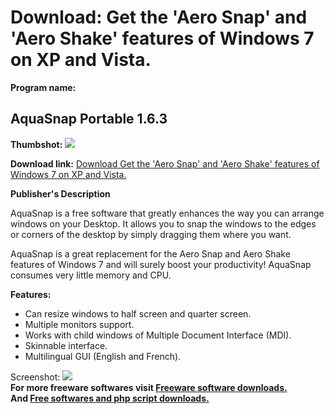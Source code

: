 # Download: Get the 'Aero Snap' and 'Aero Shake' features of Windows 7 on XP and Vista.

**Program name:**

## AquaSnap Portable 1.6.3

  
**Thumbshot:** ![](http://www.freewarefiles.com/screenshot/aquasnap_md.jpg)   
  
**Download link:** [Download Get the 'Aero Snap' and 'Aero Shake' features of Windows 7 on XP and Vista.](http://freesoftwares.boysofts.com/AquaSnap-Portable_program_60377.html)  
  


**Publisher's Description**  
  


AquaSnap is a free software that greatly enhances the way you can arrange windows on your Desktop. It allows you to snap the windows to the edges or corners of the desktop by simply dragging them where you want. 

AquaSnap is a great replacement for the Aero Snap and Aero Shake features of Windows 7 and will surely boost your productivity! AquaSnap consumes very little memory and CPU.

**Features:**

  * Can resize windows to half screen and quarter screen. 
  * Multiple monitors support. 
  * Works with child windows of Multiple Document Interface (MDI). 
  * Skinnable interface. 
  * Multilingual GUI (English and French). 

  
  
Screenshot: ![](http://www.freewarefiles.com/screenshot/aquasnap.jpg)   
**For more freeware softwares visit [Freeware software downloads.](http://freesoftwares.boysofts.com/)**   
**And [Free softwares and php script downloads.](http://www.boysofts.com/)**
